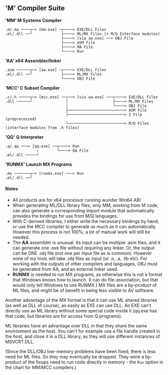 ## 'M' Compiler Suite
  

**'MM' M Systems Compiler**
````
.m/.ma ────┬─> [mm.exe] ─┬────> EXE/DLL Files
.ml/.dll ──┘             ├────> ML/MX Files (+ M/Q Interface modules)
                         ├────> [via aa.exe] ──> OBJ File
                         ├────> ASM File
                         ├────> MA File
                         └────> Run
````
**'AA' x64 Assembler/linker**
````
.asm ──────┬─> [aa.exe] ─┬────> EXE/DLL Files
.ml/.dll ──┘             ├────> ML/MX Files
                         └────> OBJ File
````
**'MCC' C Subset Compiler**
````
.c/.h ─────┬─> [mcc.exe] ──┬──> [via aa.exe] ───┬────> EXE/DLL Files
.dll ──────┘               │                    ├────> ML/MX Files
                           │                    └────> OBJ File
                           ├─────────────────────────> ASM File
                           ├─────────────────────────> I File (preprocessed)
                           └─────────────────────────> M/Q Files (interface modules from .h files)
````
**'QQ' Q Interpreter**
````
.q/.qa ───> [qq.exe] ──┬────> Run
              ↑	       └────> QA File
.ml/.dll ─────┘ 

````
**'RUNMX' Launch MX Programs**
````
.mx ───────┬─> [runmx.exe] ───> Run
.ml/.dll ──┘
 ````

#### Notes

* All products are for x64 processor running wunder Win64 ABI
* When generating ML/DLL library files, only MM, working from M code, can also generate a corresponding import module that automatically provides the bindings for use from M/Q languages.
* With C-derived libraries, I either write the necessary bindings by hand, or use the MCC compiler to generate as much as it can automatically. However this process is not 100%; a lot of manual work will still be needed.
* The **AA** assembler is unusual. Its input can be multiple .asm files, and it can generate one .exe file without requiring any linker. Or, the output can be ONE .obj file (not one per input file as is common). However none of my tools will take .obj files as input (or .o, .a, .lib etc). For working with the outputs of other compilers and languages, OBJ must be generated from AA, and an external linker used.
* **RUNMX** is needed to run MX programs, as otherwise this is not a format that Windows knows how to launch. (I can do file-association, but that would only tell Windows to use RUNMX.) MX files are a by-product of ML files, and might be of benefit in being less visible to AV software.

Another advantage of the MX format is that it can use ML shared libraries (as well as DLL of course), as easily as EXE can use DLL. An EXE can't directly use an ML library without some special code inside it (qq.exe has that code, but libraries are for access from Q programs).

ML libraries have an advantage over DLL in that they share the same environment as the host. You can't for example use a file handle created in the host, and close it in a DLL library, as they will use different instances of MSVCRT.DLL.

(Since the DLL/OBJ low-memory problems have been fixed, there is less need for ML files. So they may eventually be dropped. They were a by-product of the fixups need to run code directly in memory - the `Run` option in the chart for MM/MCC compilers.)
